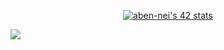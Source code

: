 <p align="center";><a href="https://github.com/oakoudad/badge42"><img src="https://badge.mediaplus.ma/binary/aben-nei" alt="aben-nei's 42 stats" /></a></p>

![](https://komarev.com/ghpvc/?username=Abdlatif-20)
